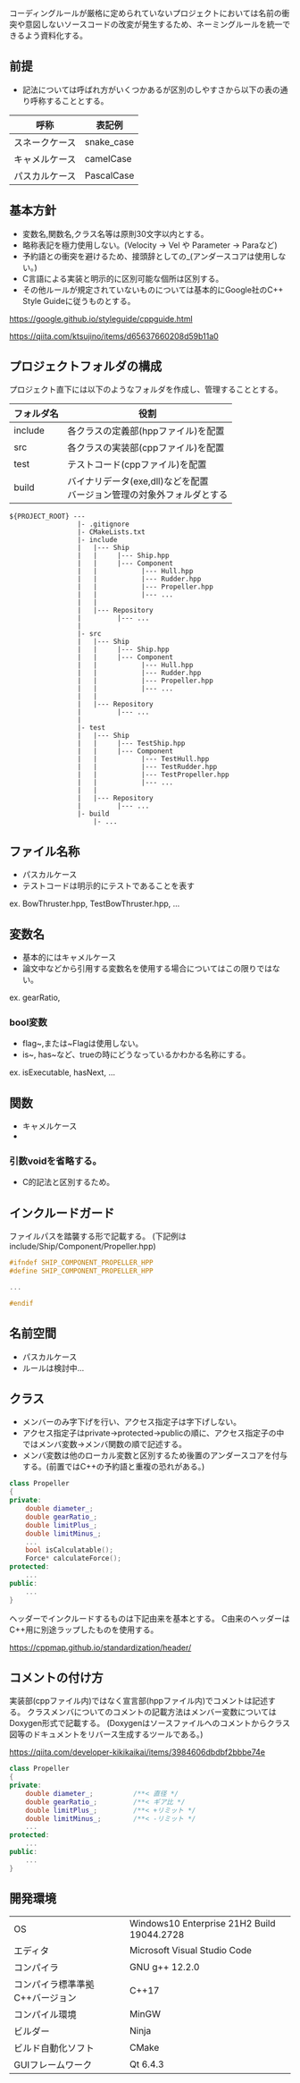 コーディングルールが厳格に定められていないプロジェクトにおいては名前の衝突や意図しないソースコードの改変が発生するため、ネーミングルールを統一できるよう資料化する。

## 前提
- 記法については呼ばれ方がいくつかあるが区別のしやすさから以下の表の通り呼称することとする。

|呼称|表記例|
|---|---|
|スネークケース|snake_case|
|キャメルケース|camelCase|
|パスカルケース|PascalCase|
## 基本方針
- 変数名,関数名,クラス名等は原則30文字以内とする。
- 略称表記を極力使用しない。(Velocity -> Vel や Parameter -> Paraなど)
- 予約語との衝突を避けるため、接頭辞としての_(アンダースコアは使用しない。)
- C言語による実装と明示的に区別可能な個所は区別する。
- その他ルールが規定されていないものについては基本的にGoogle社のC++ Style Guideに従うものとする。

https://google.github.io/styleguide/cppguide.html

https://qiita.com/ktsujino/items/d65637660208d59b11a0

## プロジェクトフォルダの構成

プロジェクト直下には以下のようなフォルダを作成し、管理することとする。

|フォルダ名|役割|
|--|--|
|include|各クラスの定義部(hppファイル)を配置|
|src|各クラスの実装部(cppファイル)を配置|
|test|テストコード(cppファイル)を配置|
|build|バイナリデータ(exe,dll)などを配置<br>バージョン管理の対象外フォルダとする|

```
${PROJECT_ROOT} --- 
                 |- .gitignore
                 |- CMakeLists.txt
                 |- include
                 |   |--- Ship
                 |   |     |--- Ship.hpp
                 |   |     |--- Component
                 |   |           |--- Hull.hpp
                 |   |           |--- Rudder.hpp
                 |   |           |--- Propeller.hpp
                 |   |           |--- ...
                 |   |
                 |   |--- Repository
                 |         |--- ...
                 |
                 |- src
                 |   |--- Ship
                 |   |     |--- Ship.hpp
                 |   |     |--- Component
                 |   |           |--- Hull.hpp
                 |   |           |--- Rudder.hpp
                 |   |           |--- Propeller.hpp
                 |   |           |--- ...
                 |   |
                 |   |--- Repository
                 |         |--- ...
                 |
                 |- test
                 |   |--- Ship
                 |   |     |--- TestShip.hpp
                 |   |     |--- Component
                 |   |           |--- TestHull.hpp
                 |   |           |--- TestRudder.hpp
                 |   |           |--- TestPropeller.hpp
                 |   |           |--- ...
                 |   |
                 |   |--- Repository
                 |         |--- ...
                 |- build
                     |- ...
```

## ファイル名称
- パスカルケース
- テストコードは明示的にテストであることを表す

ex. BowThruster.hpp, TestBowThruster.hpp, ...

## 変数名
- 基本的にはキャメルケース
- 論文中などから引用する変数名を使用する場合についてはこの限りではない。

ex. gearRatio, 

### bool変数
- flag~,または~Flagは使用しない。
- is~, has~など、trueの時にどうなっているかわかる名称にする。

ex. isExecutable, hasNext, ...

## 関数
- キャメルケース
- 

### 引数voidを省略する。
- C的記法と区別するため。

## インクルードガード

ファイルパスを踏襲する形で記載する。
(下記例はinclude/Ship/Component/Propeller.hpp)

``` cpp
#ifndef SHIP_COMPONENT_PROPELLER_HPP
#define SHIP_COMPONENT_PROPELLER_HPP

...

#endif
```

## 名前空間
- パスカルケース
- ルールは検討中...

## クラス
- メンバーのみ字下げを行い、アクセス指定子は字下げしない。
- アクセス指定子はprivate->protected->publicの順に、アクセス指定子の中ではメンバ変数->メンバ関数の順で記述する。
- メンバ変数は他のローカル変数と区別するため後置のアンダースコアを付与する。(前置ではC++の予約語と重複の恐れがある。)

``` cpp
class Propeller
{
private:
    double diameter_;
    double gearRatio_;
    double limitPlus_;
    double limitMinus_;
    ...
    bool isCalculatable();
    Force* calculateForce();
protected:
    ...
public:
    ...
}
```

ヘッダーでインクルードするものは下記由来を基本とする。
C由来のヘッダーはC++用に別途ラップしたものを使用する。

https://cppmap.github.io/standardization/header/
    
    
## コメントの付け方
実装部(cppファイル内)ではなく宣言部(hppファイル内)でコメントは記述する。
クラスメンバについてのコメントの記載方法はメンバー変数についてはDoxygen形式で記載する。
(Doxygenはソースファイルへのコメントからクラス図等のドキュメントをリバース生成するツールである。)

https://qiita.com/developer-kikikaikai/items/3984606dbdbf2bbbe74e

``` cpp
class Propeller
{
private:
    double diameter_;          /**< 直径 */
    double gearRatio_;         /**< ギア比 */
    double limitPlus_;         /**< +リミット */
    double limitMinus_;        /**< -リミット */
    ...
protected:
    ...
public:
    ...
}
```

## 開発環境

|||
|--|--|
|OS|Windows10 Enterprise 21H2 Build 19044.2728|
|エディタ|Microsoft Visual Studio Code|
|コンパイラ|GNU g++ 12.2.0|
|コンパイラ標準準拠C++バージョン|C++17|
|コンパイル環境|MinGW|
|ビルダー|Ninja|
|ビルド自動化ソフト|CMake|
|GUIフレームワーク|Qt 6.4.3|
